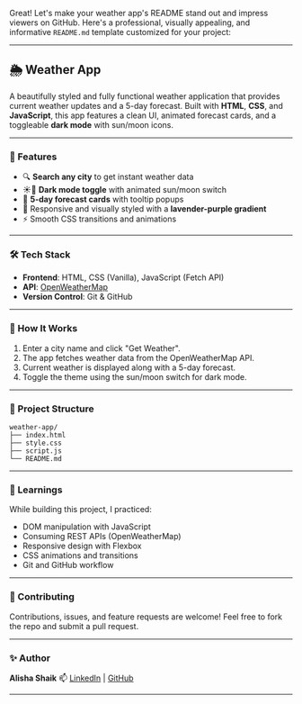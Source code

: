 Great! Let's make your weather app's README stand out and impress viewers on GitHub. Here's a professional, visually appealing, and informative `README.md` template customized for your project:

---

## 🌦️ Weather App

A beautifully styled and fully functional weather application that provides current weather updates and a 5-day forecast. Built with **HTML**, **CSS**, and **JavaScript**, this app features a clean UI, animated forecast cards, and a toggleable **dark mode** with sun/moon icons.

---

### 🚀 Features

* 🔍 **Search any city** to get instant weather data
* ☀️🌙 **Dark mode toggle** with animated sun/moon switch
* 📅 **5-day forecast cards** with tooltip popups
* 💅 Responsive and visually styled with a **lavender-purple gradient**
* ⚡ Smooth CSS transitions and animations

---


### 🛠️ Tech Stack

* **Frontend**: HTML, CSS (Vanilla), JavaScript (Fetch API)
* **API**: [OpenWeatherMap](https://openweathermap.org/)
* **Version Control**: Git & GitHub

---

### 🧩 How It Works

1. Enter a city name and click "Get Weather".
2. The app fetches weather data from the OpenWeatherMap API.
3. Current weather is displayed along with a 5-day forecast.
4. Toggle the theme using the sun/moon switch for dark mode.

---

### 📂 Project Structure

```
weather-app/
├── index.html
├── style.css
├── script.js
└── README.md
```

---


### 🧠 Learnings

While building this project, I practiced:

* DOM manipulation with JavaScript
* Consuming REST APIs (OpenWeatherMap)
* Responsive design with Flexbox
* CSS animations and transitions
* Git and GitHub workflow

---

### 🤝 Contributing

Contributions, issues, and feature requests are welcome!
Feel free to fork the repo and submit a pull request.

---


### ✨ Author

**Alisha Shaik**
📫 [LinkedIn](https://linkedin.com/in/yourprofile) | [GitHub](https://github.com/sba-0406)

---

